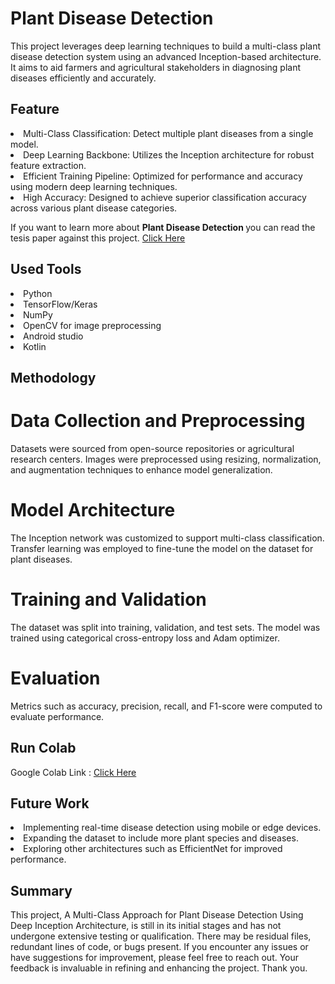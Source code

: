 # Plant Disease Detection 
This project leverages deep learning techniques to build a multi-class plant disease detection system using an advanced Inception-based architecture. It aims to aid farmers and agricultural stakeholders in diagnosing plant diseases efficiently and accurately.

## Feature
<li> Multi-Class Classification: Detect multiple plant diseases from a single model.
<li> Deep Learning Backbone: Utilizes the Inception architecture for robust feature extraction.
<li> Efficient Training Pipeline: Optimized for performance and accuracy using modern deep learning techniques.
<li> High Accuracy: Designed to achieve superior classification accuracy across various plant disease categories.  

If you want to learn more about <b>Plant Disease Detection </b> you can read the tesis paper against this project. [Click Here](Plant-Disease-Detection.pdf)  

## Used Tools  
<li> Python
<li> TensorFlow/Keras
<li> NumPy
<li> OpenCV for image preprocessing
<li> Android studio
<li> Kotlin

## Methodology
 # Data Collection and Preprocessing
   Datasets were sourced from open-source repositories or agricultural research centers.
   Images were preprocessed using resizing, normalization, and augmentation techniques to enhance model generalization.
 # Model Architecture
   The Inception network was customized to support multi-class classification.
   Transfer learning was employed to fine-tune the model on the dataset for plant diseases.
 # Training and Validation
   The dataset was split into training, validation, and test sets.
   The model was trained using categorical cross-entropy loss and Adam optimizer.
 # Evaluation
   Metrics such as accuracy, precision, recall, and F1-score were computed to evaluate performance.

## Run Colab
Google Colab Link : [Click Here](https://colab.research.google.com/drive/1Emd16eIuV2JXgmextk9VaN94OoBksAgr)  


## Future Work
 <li> Implementing real-time disease detection using mobile or edge devices.
 <li> Expanding the dataset to include more plant species and diseases.
 <li> Exploring other architectures such as EfficientNet for improved performance.

## Summary
 This project, A Multi-Class Approach for Plant Disease Detection Using Deep Inception Architecture, is still in its initial stages and has not undergone extensive testing or qualification. There may be residual files, redundant lines of code, or bugs present.
If you encounter any issues or have suggestions for improvement, please feel free to reach out. Your feedback is invaluable in refining and enhancing the project.
Thank you.
